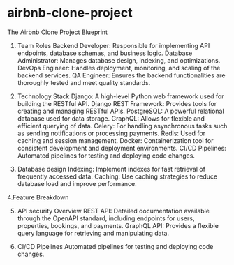 # airbnb-clone-project
The Airbnb Clone Project Blueprint

1. Team Roles
Backend Developer: Responsible for implementing API endpoints, database schemas, and business logic.
Database Administrator: Manages database design, indexing, and optimizations.
DevOps Engineer: Handles deployment, monitoring, and scaling of the backend services.
QA Engineer: Ensures the backend functionalities are thoroughly tested and meet quality standards.

2. Technology Stack
Django: A high-level Python web framework used for building the RESTful API.
Django REST Framework: Provides tools for creating and managing RESTful APIs.
PostgreSQL: A powerful relational database used for data storage.
GraphQL: Allows for flexible and efficient querying of data.
Celery: For handling asynchronous tasks such as sending notifications or processing payments.
Redis: Used for caching and session management.
Docker: Containerization tool for consistent development and deployment environments.
CI/CD Pipelines: Automated pipelines for testing and deploying code changes.


3. Database design 
Indexing: Implement indexes for fast retrieval of frequently accessed data.
Caching: Use caching strategies to reduce database load and improve performance.

4.Feature Breakdown

5. API security Overview
   REST API: Detailed documentation available through the OpenAPI standard, including endpoints for users, properties, bookings, and payments.
GraphQL API: Provides a flexible query language for retrieving and manipulating data.

6. CI/CD Pipelines
    Automated pipelines for testing and deploying code changes.
